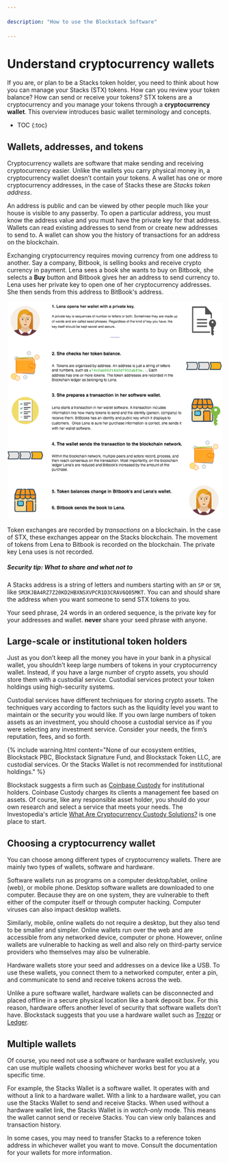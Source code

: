 ```yaml
---

description: "How to use the Blockstack Software"

---
```

# Understand cryptocurrency wallets

If you are, or plan to be a Stacks token holder, you need to think about how you
can manage your Stacks (STX) tokens. How can you review your token balance? How can send or
receive your tokens? STX tokens are a cryptocurrency and you manage your tokens through a **cryptocurrency wallet**. This overview introduces basic wallet terminology and concepts.

* TOC
{:toc}


## Wallets, addresses, and tokens

Cryptocurrency wallets are software that make sending and receiving cryptocurrency easier. Unlike the wallets you carry physical money in, a cryptocurrency wallet doesn’t
contain your tokens. A wallet has one or more cryptocurrency addresses, in the case of Stacks these are *Stacks token address*. 

An address is public and can be viewed by other people much like your house is visible to any passerby. To open a particular address, you must know the address value and you must have the private key for that address. Wallets can read existing addresses to send from or create new addresses to send to. A wallet can show you the history of transactions for an address on the blockchain. 

Exchanging cryptocurrency requires moving currency from one address to another. Say a company, Bitbook, is selling books and receive crypto currency in payment. Lena sees a book she wants to buy on Bitbook, she selects a **Buy** button and Bitbook gives her an address to send currency to. Lena uses her private key to open one of her cryptocurrency addresses. She then sends from this address to BitBook's address. 

![](images/key.png)

Token exchanges are recorded by *transactions* on a blockchain. In the case of STX, these exchanges appear on the Stacks blockchain.  The movement of tokens from Lena to Bitbook is recorded on the blockchain. The private key Lena uses is not recorded.

<div class="uk-card uk-card-default uk-card-body">
<h5>Security tip: What to share and what not to</h5>
<p>A Stacks address is a string of letters and numbers starting with an <code>SP</code> or <code>SM</code>, like <code>SM3KJBA4RZ7Z20KD2HBXNSXVPCR1D3CRAV6Q05MKT</code>. You can and should share the address when you want someone to send STX tokens to you.</p>
<p>Your seed phrase, 24 words in an ordered sequence, is the private key for your addresses and wallet. <strong>never</strong> share your seed phrase with anyone.</p>
</div>

## Large-scale or institutional token holders

Just as you don’t keep all the money you have in your bank in a physical wallet,
you shouldn’t keep large numbers of tokens in your cryptocurrency wallet.
Instead, if you have a large number of crypto assets, you should store them with
a custodial service. Custodial services protect your token holdings using
high-security systems.

Custodial services have different techniques for storing crypto assets.
The techniques vary according to factors such as the liquidity level you want to
maintain or the security you would like. If you own large numbers of token
assets as an investment, you should choose a custodial service as if you were
selecting any investment service. Consider your needs, the firm’s reputation,
fees, and so forth.

{% include warning.html content="None of our ecosystem entities, Blockstack PBC, Blockstack Signature Fund, and Blockstack Token LLC, are custodial services. Or the Stacks Wallet is not recommended for institutional holdings." %}

Blockstack suggests a firm such as [Coinbase
Custody](https://custody.coinbase.com/) for institutional holders. Coinbase
Custody charges its clients a management fee based on assets. Of course, like
any responsible asset holder, you should do your own research and select a
service that meets your needs. The Investopedia's article [What Are Cryptocurrency
Custody
Solutions?](https://www.investopedia.com/news/what-are-cryptocurrency-custody-solutions/)
is one place to start.


## Choosing a cryptocurrency wallet

You can choose among different types of cryptocurrency wallets. There are mainly
two types of wallets, software and hardware.

Software wallets run as programs on a computer desktop/tablet, online (web), or
mobile phone. Desktop software wallets are downloaded to one computer. Because
they are on one system, they are vulnerable to theft either of the computer
itself or through computer hacking. Computer viruses can also impact desktop
wallets.

Similarly, mobile, online wallets do not require a desktop, but they also tend to be smaller and simpler. Online wallets run over the web and are accessible from any networked device, computer or phone. However, online wallets are vulnerable to hacking as well and also rely on third-party service providers who themselves may also be vulnerable.

Hardware wallets store your seed and addresses on a device like a USB. To use
these wallets, you connect them to a networked computer, enter a pin, and
communicate to send and receive tokens across the web.

Unlike a pure software wallet, hardware wallets can be disconnected and placed
offline in a secure physical location like a bank deposit box. For this reason,
hardware offers another level of security that software wallets don’t have.
Blockstack suggests that you use a hardware wallet such as
[Trezor](https://trezor.io/) or [Ledger](https://www.ledger.com/).

## Multiple wallets

Of course, you need not use a software or hardware wallet exclusively, you can
use multiple wallets choosing whichever works best for you at a specific time.

For example, the Stacks Wallet is a software wallet. It operates with and
without a link to a hardware wallet. With a link to a hardware wallet, you can
use the Stacks Wallet to send and receive Stacks. When used without a hardware
wallet link, the Stacks Wallet is in _watch-only_ mode. This means the wallet
cannot send or receive Stacks. You can view only balances and transaction
history.

In some cases, you may need to transfer Stacks to a reference token address in whichever
wallet you want to move. Consult the documentation for your wallets for more
information.

